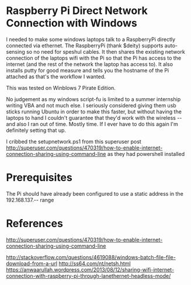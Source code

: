 Raspberry Pi Direct Network Connection with Windows
===================================================
I needed to make some windows laptops talk to a RaspberryPi directly connected
via ethernet.  The RaspberryPi (thank $deity) supports auto-sensing so no need
for speshul cables.  It then shares the existing network connection of the
laptops wifi with the Pi so that the Pi has access to the internet (and the
rest of the network the laptop has access to).  It also installs putty for good
measure and tells you the hostname of the Pi attached as that's the workflow I
wanted.

This was tested on Winblows 7 Pirate Edition.

No judgement as my windows script-fu is limited to a summer internship writing
VBA and not much else.  I seriously considered giving them usb sticks running
Ubuntu in order to make this faster, but without having the laptops to hand I
couldn't guarantee that they'd work with the wireless -- and also I ran out of
time.  Mostly time.  If I ever have to do this again I'm definitely setting that
up.

I cribbed the setupnetwork.ps1 from this superuser post
http://superuser.com/questions/470319/how-to-enable-internet-connection-sharing-using-command-line
as they had powershell installed

Prerequisites
=============
The Pi should have already been configured to use a static address in the
192.168.137.-- range

References
==========

http://superuser.com/questions/470319/how-to-enable-internet-connection-sharing-using-command-line

http://stackoverflow.com/questions/4619088/windows-batch-file-file-download-from-a-url
http://ss64.com/nt/netsh.html
https://anwaarullah.wordpress.com/2013/08/12/sharing-wifi-internet-connection-with-raspberry-pi-through-lanethernet-headless-mode/
